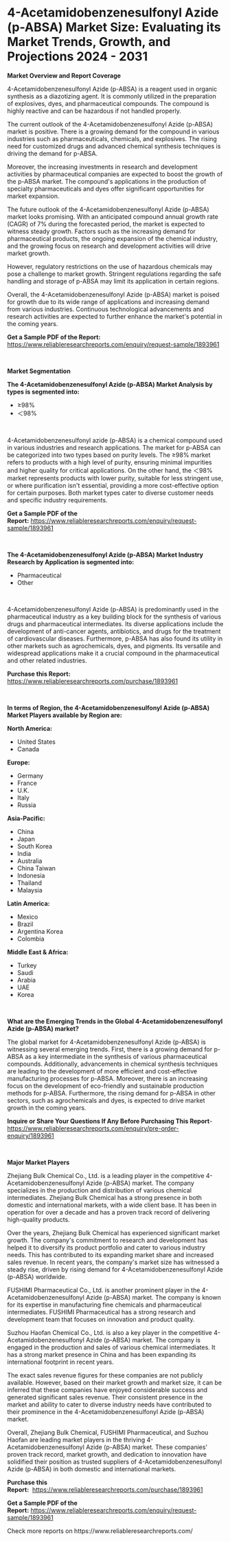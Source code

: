 <p><h1>4-Acetamidobenzenesulfonyl Azide (p-ABSA) Market Size: Evaluating its Market Trends, Growth, and Projections 2024 - 2031</h1></p><p><strong>Market Overview and Report Coverage</strong></p>
<p><p>4-Acetamidobenzenesulfonyl Azide (p-ABSA) is a reagent used in organic synthesis as a diazotizing agent. It is commonly utilized in the preparation of explosives, dyes, and pharmaceutical compounds. The compound is highly reactive and can be hazardous if not handled properly.</p><p>The current outlook of the 4-Acetamidobenzenesulfonyl Azide (p-ABSA) market is positive. There is a growing demand for the compound in various industries such as pharmaceuticals, chemicals, and explosives. The rising need for customized drugs and advanced chemical synthesis techniques is driving the demand for p-ABSA.</p><p>Moreover, the increasing investments in research and development activities by pharmaceutical companies are expected to boost the growth of the p-ABSA market. The compound's applications in the production of specialty pharmaceuticals and dyes offer significant opportunities for market expansion.</p><p>The future outlook of the 4-Acetamidobenzenesulfonyl Azide (p-ABSA) market looks promising. With an anticipated compound annual growth rate (CAGR) of 7% during the forecasted period, the market is expected to witness steady growth. Factors such as the increasing demand for pharmaceutical products, the ongoing expansion of the chemical industry, and the growing focus on research and development activities will drive market growth.</p><p>However, regulatory restrictions on the use of hazardous chemicals may pose a challenge to market growth. Stringent regulations regarding the safe handling and storage of p-ABSA may limit its application in certain regions.</p><p>Overall, the 4-Acetamidobenzenesulfonyl Azide (p-ABSA) market is poised for growth due to its wide range of applications and increasing demand from various industries. Continuous technological advancements and research activities are expected to further enhance the market's potential in the coming years.</p></p>
<p><strong>Get a Sample PDF of the Report:</strong> <a href="https://www.reliableresearchreports.com/enquiry/request-sample/1893961">https://www.reliableresearchreports.com/enquiry/request-sample/1893961</a></p>
<p>&nbsp;</p>
<p><strong>Market Segmentation</strong></p>
<p><strong>The 4-Acetamidobenzenesulfonyl Azide (p-ABSA) Market Analysis by types is segmented into:</strong></p>
<p><ul><li>≥98%</li><li>＜98%</li></ul></p>
<p>&nbsp;</p>
<p><p>4-Acetamidobenzenesulfonyl azide (p-ABSA) is a chemical compound used in various industries and research applications. The market for p-ABSA can be categorized into two types based on purity levels. The ≥98% market refers to products with a high level of purity, ensuring minimal impurities and higher quality for critical applications. On the other hand, the ＜98% market represents products with lower purity, suitable for less stringent use, or where purification isn't essential, providing a more cost-effective option for certain purposes. Both market types cater to diverse customer needs and specific industry requirements.</p></p>
<p><strong>Get a Sample PDF of the Report:</strong>&nbsp;<a href="https://www.reliableresearchreports.com/enquiry/request-sample/1893961">https://www.reliableresearchreports.com/enquiry/request-sample/1893961</a></p>
<p>&nbsp;</p>
<p><strong>The 4-Acetamidobenzenesulfonyl Azide (p-ABSA) Market Industry Research by Application is segmented into:</strong></p>
<p><ul><li>Pharmaceutical</li><li>Other</li></ul></p>
<p>&nbsp;</p>
<p><p>4-Acetamidobenzenesulfonyl Azide (p-ABSA) is predominantly used in the pharmaceutical industry as a key building block for the synthesis of various drugs and pharmaceutical intermediates. Its diverse applications include the development of anti-cancer agents, antibiotics, and drugs for the treatment of cardiovascular diseases. Furthermore, p-ABSA has also found its utility in other markets such as agrochemicals, dyes, and pigments. Its versatile and widespread applications make it a crucial compound in the pharmaceutical and other related industries.</p></p>
<p><strong>Purchase this Report:</strong>&nbsp; <a href="https://www.reliableresearchreports.com/purchase/1893961">https://www.reliableresearchreports.com/purchase/1893961</a></p>
<p>&nbsp;</p>
<p><strong>In terms of Region, the 4-Acetamidobenzenesulfonyl Azide (p-ABSA) Market Players available by Region are:</strong></p>
<p>
    <p> <strong> North America: </strong>
        <ul>
            <li>United States</li>
            <li>Canada</li>
        </ul>
        </p> 
    <p> <strong> Europe: </strong>
        <ul>
            <li>Germany</li>
            <li>France</li>
            <li>U.K.</li>
            <li>Italy</li>
            <li>Russia</li>
        </ul>
        </p> 
    <p> <strong> Asia-Pacific: </strong>
        <ul>
            <li>China</li>
            <li>Japan</li>
            <li>South Korea</li>
            <li>India</li>
            <li>Australia</li>
            <li>China Taiwan</li>
            <li>Indonesia</li>
            <li>Thailand</li>
            <li>Malaysia</li>
        </ul>
        </p> 
    <p> <strong> Latin America: </strong>
        <ul>
            <li>Mexico</li>
            <li>Brazil</li>
            <li>Argentina Korea</li>
            <li>Colombia</li>
        </ul>
        </p> 
    <p> <strong> Middle East & Africa: </strong>
        <ul>
            <li>Turkey</li>
            <li>Saudi</li>
            <li>Arabia</li>
            <li>UAE</li>
            <li>Korea</li>
        </ul>
    </p>
    </p>
<p>&nbsp;</p>
<p><strong>What are the Emerging Trends in the Global 4-Acetamidobenzenesulfonyl Azide (p-ABSA) market?</strong></p>
<p><p>The global market for 4-Acetamidobenzenesulfonyl Azide (p-ABSA) is witnessing several emerging trends. First, there is a growing demand for p-ABSA as a key intermediate in the synthesis of various pharmaceutical compounds. Additionally, advancements in chemical synthesis techniques are leading to the development of more efficient and cost-effective manufacturing processes for p-ABSA. Moreover, there is an increasing focus on the development of eco-friendly and sustainable production methods for p-ABSA. Furthermore, the rising demand for p-ABSA in other sectors, such as agrochemicals and dyes, is expected to drive market growth in the coming years.</p></p>
<p><strong>Inquire or Share Your Questions If Any Before Purchasing This Report</strong>- <a href="https://www.reliableresearchreports.com/enquiry/pre-order-enquiry/1893961">https://www.reliableresearchreports.com/enquiry/pre-order-enquiry/1893961</a></p>
<p>&nbsp;</p>
<p><strong>Major Market Players</strong></p>
<p><p>Zhejiang Bulk Chemical Co., Ltd. is a leading player in the competitive 4-Acetamidobenzenesulfonyl Azide (p-ABSA) market. The company specializes in the production and distribution of various chemical intermediates. Zhejiang Bulk Chemical has a strong presence in both domestic and international markets, with a wide client base. It has been in operation for over a decade and has a proven track record of delivering high-quality products.</p><p>Over the years, Zhejiang Bulk Chemical has experienced significant market growth. The company's commitment to research and development has helped it to diversify its product portfolio and cater to various industry needs. This has contributed to its expanding market share and increased sales revenue. In recent years, the company's market size has witnessed a steady rise, driven by rising demand for 4-Acetamidobenzenesulfonyl Azide (p-ABSA) worldwide.</p><p>FUSHIMI Pharmaceutical Co., Ltd. is another prominent player in the 4-Acetamidobenzenesulfonyl Azide (p-ABSA) market. The company is known for its expertise in manufacturing fine chemicals and pharmaceutical intermediates. FUSHIMI Pharmaceutical has a strong research and development team that focuses on innovation and product quality.</p><p>Suzhou Haofan Chemical Co., Ltd. is also a key player in the competitive 4-Acetamidobenzenesulfonyl Azide (p-ABSA) market. The company is engaged in the production and sales of various chemical intermediates. It has a strong market presence in China and has been expanding its international footprint in recent years.</p><p>The exact sales revenue figures for these companies are not publicly available. However, based on their market growth and market size, it can be inferred that these companies have enjoyed considerable success and generated significant sales revenue. Their consistent presence in the market and ability to cater to diverse industry needs have contributed to their prominence in the 4-Acetamidobenzenesulfonyl Azide (p-ABSA) market.</p><p>Overall, Zhejiang Bulk Chemical, FUSHIMI Pharmaceutical, and Suzhou Haofan are leading market players in the thriving 4-Acetamidobenzenesulfonyl Azide (p-ABSA) market. These companies' proven track record, market growth, and dedication to innovation have solidified their position as trusted suppliers of 4-Acetamidobenzenesulfonyl Azide (p-ABSA) in both domestic and international markets.</p></p>
<p><strong>Purchase this Report:</strong>&nbsp;&nbsp;<a href="https://www.reliableresearchreports.com/purchase/1893961">https://www.reliableresearchreports.com/purchase/1893961</a></p>
<p></p>
<p><strong>Get a Sample PDF of the Report:</strong>&nbsp;<a href="https://www.reliableresearchreports.com/enquiry/request-sample/1893961">https://www.reliableresearchreports.com/enquiry/request-sample/1893961</a></p>
<p>Check more reports on https://www.reliableresearchreports.com/</p>